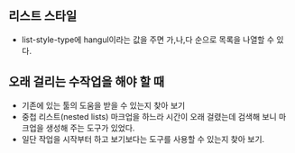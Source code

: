 ## 리스트 스타일
- list-style-type에 hangul이라는 값을 주면 가,나,다 순으로 목록을 나열할 수 있다.

## 오래 걸리는 수작업을 해야 할 때
- 기존에 있는 툴의 도움을 받을 수 있는지 찾아 보기
- 중첩 리스트(nested lists) 마크업을 하느라 시간이 오래 걸렸는데 검색해 보니 마크업을 생성해 주는 도구가 있었다.
- 일단 작업을 시작부터 하고 보기보다는 도구를 사용할 수 있는지 찾아 보기. 

